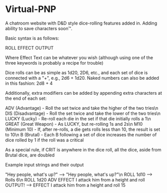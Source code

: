 Virtual-PNP
===================

A chatroom website with D&D style dice-rolling features added in. Adding ability to save characters soon™.

Basic syntax is as follows:

ROLL <Dice Roll> EFFECT <Effect Text> OUTPUT <More Effect Text>

Where Effect Text can be whatever you wish (although using one of the three keywords is probably a recipe for trouble)

Dice rolls can be as simple as 1d20, 2D6, etc., and each set of dice is connected with a "+", e.g., 2d6 + 1d20. Naked numbers can also be added in this fashion: 2d8 + 4

Additionally, extra modifiers can be added by appending extra characters at the end of each set:

ADV (Advantage) - Roll the set twice and take the higher of the two tries\n
DIS (Disadvantage) - Roll the set twice and take the lower of the two tries\n
LUCKY (Lucky) - Re-roll each die in the set if that die initially rolls a 1\n
GREAT (Great Weapon) - As LUCKY, but re-rolling 1s and 2s\n
M10 (Minimum 10) - If, after re-rolls, a die gets rolls less than 10, the result is set to 10\n
B (Brutal) - Each B following a set of dice increases the number of dice rolled by 1 if the roll was a critical

As a special rule, if CRIT is anywhere in the dice roll, all the dice, aside from Brutal dice, are doubled

Example input strings and their output

"Hey people, what's up?" --> "Hey people, what's up?"\n
ROLL 1d10 --> Rolls 6\n
ROLL 1d20 ADV EFFECT I attack him from a height and roll OUTPUT! --> EFFECT I attack him from a height and roll 15
